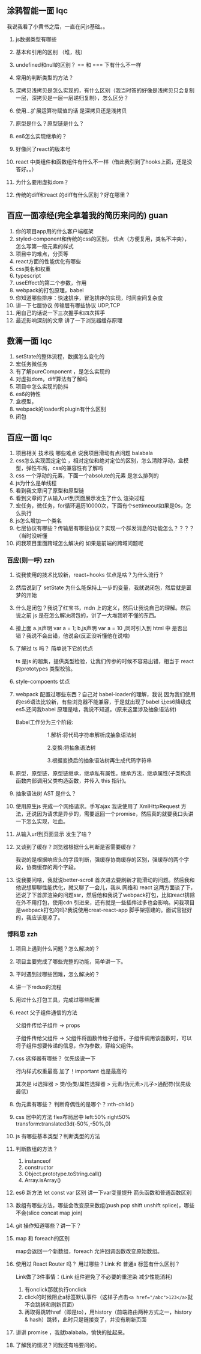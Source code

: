## 涂鸦智能一面 lqc

我说我看了小黄书之后，一直在问js基础。。

1. js数据类型有哪些

2. 基本和引用的区别 （堆，栈）

3. undefined和null的区别？ == 和 === 下有什么不一样

4. 常用的判断类型的方法？

5. 深拷贝浅拷贝是怎么实现的，有什么区别（我当时答的好像是浅拷贝只会复制一层，深拷贝是一层一层递归复制），怎么区分？

6. 使用...扩展运算符赋值的话 是深拷贝还是浅拷贝

7. 原型是什么？原型链是什么？

8. es6怎么实现继承的？

9. 好像问了react的版本号

10. react 中类组件和函数组件有什么不一样（借此我引到了hooks上面，还是没答好。。）

11. 为什么要用虚拟dom？

12. 传统的diff和react 的diff有什么区别？好在哪里？


## 百应一面凉经(完全拿着我的简历来问的) guan
  1. 你的项目app用的什么客户端框架
 2. styled-component和传统的css的区别，
    优点（方便复用，类名不冲突），
    怎么写第一级元素的样式
  3. 项目中的难点，分页等
  4. react方面的性能优化有哪些
  5. css类名和权重
  6. typescript 
  7. useEffect的第二个参数，作用
  8. webpack的打包原理，babel
  9. 你知道哪些排序：快速排序，冒泡排序的实现，时间空间复杂度
 10. 讲一下七层协议
     传输层有哪些协议 UDP,TCP
  11. 用自己的话说一下三次握手和四次挥手
 12. 最近影响深刻的文章 讲了一下浏览器缓存原理

## 数澜一面 lqc

1. setState的整体流程，数据怎么变化的
2. 宏任务微任务
3. 有了解pureComponent ，是怎么实现的
4. 对虚拟dom，diff算法有了解吗
5. 项目中怎么实现的防抖
6. es6的特性
7. 盒模型，
8. webpack的loader和plugin有什么区别
9. 闭包



## 百应一面 lqc

1. 项目相关 技术栈 哪些难点  说我项目滑动有点问题 balabala
2. css怎么实现固定定位 ，相对定位和绝对定位的区别，怎么清除浮动，盒模型，弹性布局，css的兼容性有了解吗
3. css 一个浮动的元素，下面一个absolute的元素 是怎么排列的
4. js为什么是单线程
5. 看到我文章问了原型和原型链
6. 看到文章问了从输入url到页面展示发生了什么 渲染过程
7. 宏任务，微任务，for循环遍历10000次，下面有个settimeout如果是0s，怎么执行
8. js怎么增加一个类名 
9. 七层协议有哪些？传输层有哪些协议？实现一个群发消息的功能怎么？？？？（当时没听懂
10. 问我项目里面跨域怎么解决的 如果是前端的跨域问题呢

### 百应(则一呼) zzh

1. 说我使用的技术比较新，react+hooks 优点是啥？为什么流行？

2. 然后说到了 setState 为什么能保持上一步的变量，我就说闭包，然后就是噩梦的开始

3. 什么是闭包？我说了红宝书，mdn 上的定义，然后让我说自己的理解。然后说之前 js 是在怎么解决闭包的，讲了一大堆我听不懂的东西。

4. 接上面 a.js声明 var a = 1; b,js声明 var a = 10 ,同时引入到 html 中 是否出错？我说不会出错，他说会(反正没听懂他在说啥)

5. 了解过 ts 吗？ 简单说下它的优点

   ts 是js 的超集，提供类型检验，让我们传参的时候不容易出错，相当于 react的prototypes 类型校验。

6. style-compoents 优点

7. webpack 配置过哪些东西？自己对 babel-loader的理解，我说 因为我们使用的es6语法比较新，有些浏览器不能兼容，于是就出现了babel 让es6降级成es5.还问我babel 原理是啥，我说不知道。(原来这里涉及抽象语法树)

   Babel工作分为三个阶段:

   　　　　　　1.解析:将代码字符串解析成抽象语法树

   　　　　　　2.变换:将抽象语法树

   　　　　　　3.根据变换后的抽象语法树再生成代码字符串

8. 原型，原型链，原型链继承，继承私有属性。继承方法，继承属性(子类构造函数内部调用父类构造函数，并传入 this 指针)。

9. 抽象语法树 AST 是什么？

10. 使用原生js 完成一个网络请求。手写ajax 我说使用了 XmlHttpRequest 方法，还说因为请求是异步的，需要返回一个promise，然后真的就要我口头讲一下怎么实现，吐血。

11. 从输入url到页面显示 发生了啥？

12. 又谈到了缓存？浏览器根据什么判断是否需要缓存？

    我说的是根据响应头的字段判断，强缓存协商缓存的区别，强缓存的两个字段，协商缓存的两个字段。

13. 说我要问啥，我就说better-scroll 首次进去要刷新才能滑动的问题。然后我和他说想聊聊性能优化，就又聊了一会儿，我从 网络和 react 这两方面谈了下，还说了下首屏渲染的问题ssr，然后他和我说了webpack打包，比如react排除在外不用打包，使用cdn 引进来，还有就是一些插件过多也会影响。问我项目是webpack打包的吗?我说使用creat-react-app 脚手架搭建的。面试官挺好的，我应该是凉了。


### 博科思 zzh

1. 项目上遇到什么问题？怎么解决的？

2. 项目主要完成了哪些完整的功能，简单讲一下。

3. 平时遇到过哪些困难，怎么解决的？

4. 讲一下redux的流程

5. 用过什么打包工具，完成过哪些配置

6. react 父子组件通信的方法

   父组件传给子组件 -> props

   子组件传给父组件 -> 父组件将函数传给子组件，子组件调用该函数时，可以将子组件想要传递的信息，作为参数，穿给父组件。

7. css 选择器有哪些？ 优先级说一下

   行内样式权重最高 加了！important 也是最高的

   其次是 id选择器 > 类/伪类/属性选择器 > 元素/伪元素>儿子>通配符(优先级最低)

8. 伪元素有哪些？ 判断奇偶性的是哪个？:nth-child()

9. css 居中的方法 flex布局居中 left:50% right50% transform:translated3d(-50%,-50%,0)

10. js 有哪些基本类型？判断类型的方法

11. 判断数组的方法？

    1. instanceof
    2. constructor
    3. Object.prototype.toString.call()
    4. Array.isArray()

12. es6 新方法 let const var 区别 讲一下var变量提升 箭头函数和普通函数区别

13. 数组有哪些方法，哪些会改变原来数组(push pop shift unshift splice)，哪些不会(slice concat map join)

14. git 操作知道哪些？讲一下？

15. map 和 foreach的区别

    map会返回一个新数组，foreach 允许回调函数改变原始数组。

16. 使用过 React Router 吗？ 用过哪些？Link 和 普通a 标签有什么区别？

    Link做了3件事情：(Link 组件避免了不必要的重渲染 减少性能消耗)

    1. 有onclick那就执行onclick
    2. click的时候阻止a标签默认事件（这样子点击`<a href="/abc">123</a>`就不会跳转和刷新页面）
    3. 再取得跳转href（即是to），用history（前端路由两种方式之一，history & hash）跳转，此时只是链接变了，并没有刷新页面

17. 讲讲 promise ，我就balabala，愉快的扯起来。

18. 了解我的情况？问我还有啥要问的。





